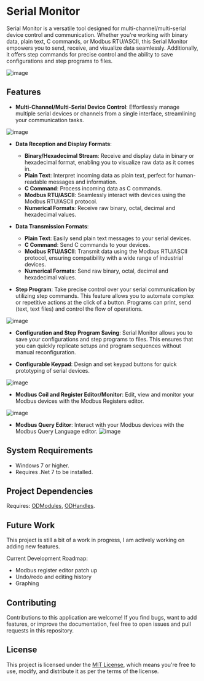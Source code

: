 # Serial Monitor
Serial Monitor is a versatile tool designed for multi-channel/multi-serial device control and communication. Whether you're working with binary data, plain text, C commands, or Modbus RTU/ASCII, this Serial Monitor empowers you to send, receive, and visualize data seamlessly. Additionally, it offers step commands for precise control and the ability to save configurations and step programs to files.

![image](https://github.com/julihirn/Serial-Monitor/assets/94691568/1f5f4483-f814-403a-85c7-ae812095cdc6)

## Features

- **Multi-Channel/Multi-Serial Device Control**: Effortlessly manage multiple serial devices or channels from a single interface, streamlining your communication tasks.
  
![image](https://github.com/julihirn/Serial-Monitor/assets/94691568/a50e4828-6dda-436c-9e33-3c400ab7d34c)


- **Data Reception and Display Formats**:
  - **Binary/Hexadecimal Stream**: Receive and display data in binary or hexadecimal format, enabling you to visualize raw data as it comes in.
  - **Plain Text**: Interpret incoming data as plain text, perfect for human-readable messages and information.
  - **C Command**: Process incoming data as C commands.
  - **Modbus RTU/ASCII**: Seamlessly interact with devices using the Modbus RTU/ASCII protocol.
  - **Numerical Formats**: Receive raw binary, octal, decimal and hexadecimal values.

- **Data Transmission Formats**:
  - **Plain Text**: Easily send plain text messages to your serial devices.
  - **C Command**: Send C commands to your devices.
  - **Modbus RTU/ASCII**: Transmit data using the Modbus RTU/ASCII protocol, ensuring compatibility with a wide range of industrial devices.
  - **Numerical Formats**: Send raw binary, octal, decimal and hexadecimal values.

- **Step Program**: Take precise control over your serial communication by utilizing step commands. This feature allows you to automate complex or repetitive actions at the click of a button. Programs can print, send (text, text files) and control the flow of operations.
  
![image](https://github.com/julihirn/Serial-Monitor/assets/94691568/d05bd3ec-9ba7-418e-b24f-6063fc3be267)

- **Configuration and Step Program Saving**: Serial Monitor allows you to save your configurations and step programs to files. This ensures that you can quickly replicate setups and program sequences without manual reconfiguration.

- **Configurable Keypad**: Design and set keypad buttons for quick prototyping of serial devices.

![image](https://github.com/julihirn/Serial-Monitor/assets/94691568/2f19bfc0-ef50-4224-a30e-0e60956f641c)

- **Modbus Coil and Register Editor/Monitor**: Edit, view and monitor your Modbus devices with the Modbus Registers editor.
  
![image](https://github.com/julihirn/Serial-Monitor/assets/94691568/4d51eadb-61ad-497e-8401-d16f86dea8a2)

- **Modbus Query Editor**: Interact with your Modbus devices with the Modbus Query Language editor.
![image](https://github.com/julihirn/Serial-Monitor/assets/94691568/1a4fca1a-1b74-452c-b721-d37798b5854e)

## System Requirements
* Windows 7 or higher.
* Requires .Net 7 to be installed.
## Project Dependencies
Requires: [ODModules](https://github.com/julihirn/ODModules), [ODHandles](https://github.com/julihirn/ODHandlers).

## Future Work
This project is still a bit of a work in progress, I am actively working on adding new features.

Current Development Roadmap:
* Modbus register editor patch up
* Undo/redo and editing history
* Graphing

## Contributing

Contributions to this application are welcome! If you find bugs, want to add features, or improve the documentation, feel free to open issues and pull requests in this repository.

## License

This project is licensed under the [MIT License](LICENSE), which means you're free to use, modify, and distribute it as per the terms of the license.

